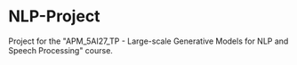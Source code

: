 # NLP-Project
Project for the "APM_5AI27_TP - Large-scale Generative Models for NLP and Speech Processing" course.
